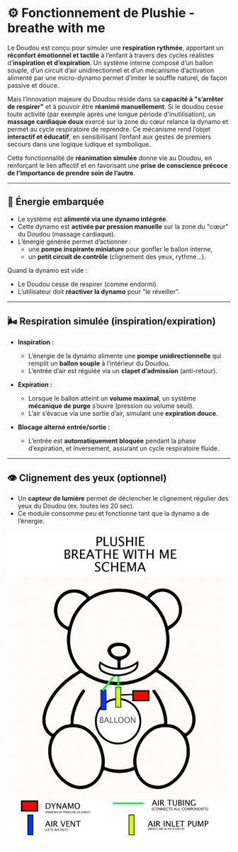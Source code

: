 # ⚙️ Fonctionnement de Plushie - breathe with me

Le Doudou est conçu pour simuler une **respiration rythmée**, apportant un **réconfort émotionnel et tactile** à l’enfant à travers des cycles réalistes d’**inspiration et d’expiration**. Un système interne composé d’un ballon souple, d’un circuit d’air unidirectionnel et d’un mécanisme d’activation alimenté par une micro-dynamo permet d’imiter le souffle naturel, de façon passive et douce.

Mais l’innovation majeure du Doudou réside dans sa **capacité à "s’arrêter de respirer"** et à pouvoir être **réanimé manuellement**. Si le doudou cesse toute activité (par exemple après une longue période d'inutilisation), un **massage cardiaque doux** exercé sur la zone du cœur relance la dynamo et permet au cycle respiratoire de reprendre. Ce mécanisme rend l’objet **interactif et éducatif**, en sensibilisant l’enfant aux gestes de premiers secours dans une logique ludique et symbolique.

Cette fonctionnalité de **réanimation simulée** donne vie au Doudou, en renforçant le lien affectif et en favorisant une **prise de conscience précoce de l'importance de prendre soin de l’autre**.

---

## 🔋 Énergie embarquée

- Le système est **alimenté via une dynamo intégrée**.
- Cette dynamo est **activée par pression manuelle** sur la zone du "cœur" du Doudou (massage cardiaque).
- L’énergie générée permet d’actionner :
  - une **pompe inspirante miniature** pour gonfler le ballon interne,
  - un **petit circuit de contrôle** (clignement des yeux, rythme…).

Quand la dynamo est vide :
- Le Doudou cesse de respirer (comme endormi).
- L’utilisateur doit **réactiver la dynamo** pour "le réveiller".

---

## 🌬️ Respiration simulée (inspiration/expiration)

- **Inspiration :**
  - L’énergie de la dynamo alimente une **pompe unidirectionnelle** qui remplit un **ballon souple** à l’intérieur du Doudou.
  - L’entrée d’air est régulée via un **clapet d’admission** (anti-retour).

- **Expiration :**
  - Lorsque le ballon atteint un **volume maximal**, un système **mécanique de purge** s’ouvre (pression ou volume seuil).
  - L’air s’évacue via une sortie d’air, simulant une **expiration douce**.

- **Blocage alterné entrée/sortie :**
  - L’entrée est **automatiquement bloquée** pendant la phase d’expiration, et inversement, assurant un cycle respiratoire fluide.

---

## 👁️ Clignement des yeux (optionnel)

- Un **capteur de lumière** permet de déclencher le clignement régulier des yeux du Doudou (ex. toutes les 20 sec).
- Ce module consomme peu et fonctionne tant que la dynamo a de l’énergie.

![Schéma](images/Plushie_schema.jpg)
